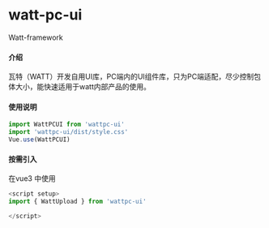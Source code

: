 # watt-pc-ui

Watt-framework 
#### 介绍
瓦特（WATT）开发自用UI库，PC端内的UI组件库，只为PC端适配，尽少控制包体大小，能快速适用于watt内部产品的使用。



#### 使用说明

```js
import WattPCUI from 'wattpc-ui'
import 'wattpc-ui/dist/style.css'
Vue.use(WattPCUI)
```

#### 按需引入
在vue3 中使用

```js
<script setup>
import { WattUpload } from 'wattpc-ui'

</script>
```
